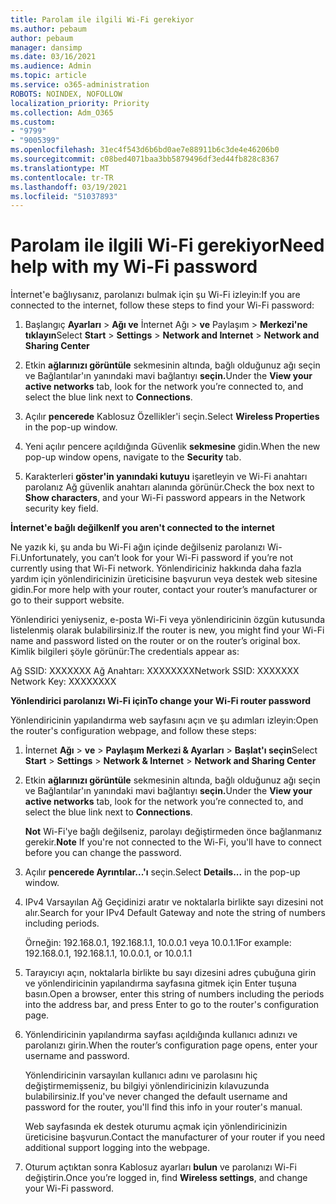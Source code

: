 ```yaml
---
title: Parolam ile ilgili Wi-Fi gerekiyor
ms.author: pebaum
author: pebaum
manager: dansimp
ms.date: 03/16/2021
ms.audience: Admin
ms.topic: article
ms.service: o365-administration
ROBOTS: NOINDEX, NOFOLLOW
localization_priority: Priority
ms.collection: Adm_O365
ms.custom:
- "9799"
- "9005399"
ms.openlocfilehash: 31ec4f543d6b6bd0ae7e88911b6c3de4e46206b0
ms.sourcegitcommit: c08bed4071baa3bb5879496df3ed44fb828c8367
ms.translationtype: MT
ms.contentlocale: tr-TR
ms.lasthandoff: 03/19/2021
ms.locfileid: "51037893"
---
```

# <a name="need-help-with-my-wi-fi-password"></a><span data-ttu-id="a5aee-102">Parolam ile ilgili Wi-Fi gerekiyor</span><span class="sxs-lookup"><span data-stu-id="a5aee-102">Need help with my Wi-Fi password</span></span>

<span data-ttu-id="a5aee-103">İnternet'e bağlıysanız, parolanızı bulmak için şu Wi-Fi izleyin:</span><span class="sxs-lookup"><span data-stu-id="a5aee-103">If you are connected to the internet, follow these steps to find your Wi-Fi password:</span></span>

1. <span data-ttu-id="a5aee-104">Başlangıç **Ayarları**  >  **Ağı ve** İnternet Ağı  >  **ve** Paylaşım  >  **Merkezi'ne tıklayın**</span><span class="sxs-lookup"><span data-stu-id="a5aee-104">Select **Start** > **Settings** > **Network and Internet** > **Network and Sharing Center**</span></span>

1. <span data-ttu-id="a5aee-105">Etkin **ağlarınızı görüntüle** sekmesinin altında, bağlı olduğunuz ağı seçin ve Bağlantılar'ın yanındaki mavi bağlantıyı **seçin.**</span><span class="sxs-lookup"><span data-stu-id="a5aee-105">Under the **View your active networks** tab, look for the network you’re connected to, and select the blue link next to **Connections**.</span></span>

1. <span data-ttu-id="a5aee-106">Açılır **pencerede** Kablosuz Özellikler'i seçin.</span><span class="sxs-lookup"><span data-stu-id="a5aee-106">Select **Wireless Properties** in the pop-up window.</span></span>

1. <span data-ttu-id="a5aee-107">Yeni açılır pencere açıldığında Güvenlik **sekmesine** gidin.</span><span class="sxs-lookup"><span data-stu-id="a5aee-107">When the new pop-up window opens, navigate to the **Security** tab.</span></span>

1. <span data-ttu-id="a5aee-108">Karakterleri **göster'in yanındaki kutuyu** işaretleyin ve Wi-Fi anahtarı parolanız Ağ güvenlik anahtarı alanında görünür.</span><span class="sxs-lookup"><span data-stu-id="a5aee-108">Check the box next to **Show characters**, and your Wi-Fi password appears in the Network security key field.</span></span>

<span data-ttu-id="a5aee-109">**İnternet'e bağlı değilken**</span><span class="sxs-lookup"><span data-stu-id="a5aee-109">**If you aren't connected to the internet**</span></span>

<span data-ttu-id="a5aee-110">Ne yazık ki, şu anda bu Wi-Fi ağın içinde değilseniz parolanızı Wi-Fi.</span><span class="sxs-lookup"><span data-stu-id="a5aee-110">Unfortunately, you can’t look for your Wi-Fi password if you’re not currently using that Wi-Fi network.</span></span> <span data-ttu-id="a5aee-111">Yönlendiriciniz hakkında daha fazla yardım için yönlendiricinizin üreticisine başvurun veya destek web sitesine gidin.</span><span class="sxs-lookup"><span data-stu-id="a5aee-111">For more help with your router, contact your router’s manufacturer or go to their support website.</span></span>

<span data-ttu-id="a5aee-112">Yönlendirici yeniyseniz, e-posta Wi-Fi veya yönlendiricinin özgün kutusunda listelenmiş olarak bulabilirsiniz.</span><span class="sxs-lookup"><span data-stu-id="a5aee-112">If the router is new, you might find your Wi-Fi name and password listed on the router or on the router’s original box.</span></span> <span data-ttu-id="a5aee-113">Kimlik bilgileri şöyle görünür:</span><span class="sxs-lookup"><span data-stu-id="a5aee-113">The credentials appear as:</span></span>

<span data-ttu-id="a5aee-114">Ağ SSID: XXXXXXX Ağ Anahtarı: XXXXXXXX</span><span class="sxs-lookup"><span data-stu-id="a5aee-114">Network SSID: XXXXXXX Network Key: XXXXXXXX</span></span>

<span data-ttu-id="a5aee-115">**Yönlendirici parolanızı Wi-Fi için**</span><span class="sxs-lookup"><span data-stu-id="a5aee-115">**To change your Wi-Fi router password**</span></span>

<span data-ttu-id="a5aee-116">Yönlendiricinin yapılandırma web sayfasını açın ve şu adımları izleyin:</span><span class="sxs-lookup"><span data-stu-id="a5aee-116">Open the router's configuration webpage, and follow these steps:</span></span>

1. <span data-ttu-id="a5aee-117">İnternet **Ağı**  >  **ve**  >  **Paylaşım Merkezi & Ayarları**  >  **Başlat'ı seçin**</span><span class="sxs-lookup"><span data-stu-id="a5aee-117">Select **Start** > **Settings** > **Network & Internet** > **Network and Sharing Center**</span></span>

1. <span data-ttu-id="a5aee-118">Etkin **ağlarınızı görüntüle** sekmesinin altında, bağlı olduğunuz ağı seçin ve Bağlantılar'ın yanındaki mavi bağlantıyı **seçin.**</span><span class="sxs-lookup"><span data-stu-id="a5aee-118">Under the **View your active networks** tab, look for the network you’re connected to, and select the blue link next to **Connections**.</span></span>

    <span data-ttu-id="a5aee-119">**Not** Wi-Fi'ye bağlı değilseniz, parolayı değiştirmeden önce bağlanmanız gerekir.</span><span class="sxs-lookup"><span data-stu-id="a5aee-119">**Note** If you're not connected to the Wi-Fi, you'll have to connect before you can change the password.</span></span>

1. <span data-ttu-id="a5aee-120">Açılır **pencerede Ayrıntılar...'ı** seçin.</span><span class="sxs-lookup"><span data-stu-id="a5aee-120">Select **Details...** in the pop-up window.</span></span>

1. <span data-ttu-id="a5aee-121">IPv4 Varsayılan Ağ Geçidinizi aratır ve noktalarla birlikte sayı dizesini not alır.</span><span class="sxs-lookup"><span data-stu-id="a5aee-121">Search for your IPv4 Default Gateway and note the string of numbers including periods.</span></span>

    <span data-ttu-id="a5aee-122">Örneğin: 192.168.0.1, 192.168.1.1, 10.0.0.1 veya 10.0.1.1</span><span class="sxs-lookup"><span data-stu-id="a5aee-122">For example: 192.168.0.1, 192.168.1.1, 10.0.0.1, or 10.0.1.1</span></span>

1. <span data-ttu-id="a5aee-123">Tarayıcıyı açın, noktalarla birlikte bu sayı dizesini adres çubuğuna girin ve yönlendiricinin yapılandırma sayfasına gitmek için Enter tuşuna basın.</span><span class="sxs-lookup"><span data-stu-id="a5aee-123">Open a browser, enter this string of numbers including the periods into the address bar, and press Enter to go to the router's configuration page.</span></span>

1. <span data-ttu-id="a5aee-124">Yönlendiricinin yapılandırma sayfası açıldığında kullanıcı adınızı ve parolanızı girin.</span><span class="sxs-lookup"><span data-stu-id="a5aee-124">When the router’s configuration page opens, enter your username and password.</span></span>

    <span data-ttu-id="a5aee-125">Yönlendiricinin varsayılan kullanıcı adını ve parolasını hiç değiştirmemişseniz, bu bilgiyi yönlendiricinizin kılavuzunda bulabilirsiniz.</span><span class="sxs-lookup"><span data-stu-id="a5aee-125">If you've never changed the default username and password for the router, you'll find this info in your router's manual.</span></span>

    <span data-ttu-id="a5aee-126">Web sayfasında ek destek oturumu açmak için yönlendiricinizin üreticisine başvurun.</span><span class="sxs-lookup"><span data-stu-id="a5aee-126">Contact the manufacturer of your router if you need additional support logging into the webpage.</span></span>

1. <span data-ttu-id="a5aee-127">Oturum açtıktan sonra Kablosuz ayarları **bulun** ve parolanızı Wi-Fi değiştirin.</span><span class="sxs-lookup"><span data-stu-id="a5aee-127">Once you’re logged in, find **Wireless settings**, and change your Wi-Fi password.</span></span>